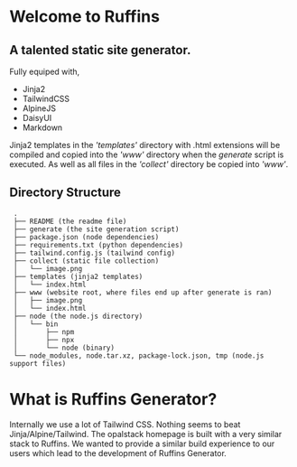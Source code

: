 # Welcome to Ruffins
## A talented static site generator.

Fully equiped with,

- Jinja2
- TailwindCSS
- AlpineJS
- DaisyUI
- Markdown

Jinja2 templates in the *'templates'* directory with .html extensions
will be compiled and copied into the *'www'* directory when the *generate*
script is executed. As well as all files in the *'collect'* directory
be copied into *'www'*.

## Directory Structure
     .
     ├── README (the readme file)
     ├── generate (the site generation script)
     ├── package.json (node dependencies)
     ├── requirements.txt (python dependencies)
     ├── tailwind.config.js (tailwind config)
     ├── collect (static file collection)
     │   └── image.png
     ├── templates (jinja2 templates)
     │   └── index.html
     ├── www (website root, where files end up after generate is ran)
     │   ├── image.png
     │   └── index.html
     ├── node (the node.js directory)
     │   └── bin
     │       ├── npm
     │       ├── npx
     │       └── node (binary)
     └── node_modules, node.tar.xz, package-lock.json, tmp (node.js support files)


# What is Ruffins Generator? 

Internally we use a lot of Tailwind CSS. Nothing seems to beat Jinja/Alpine/Tailwind.
The opalstack homepage is built with a very similar stack to Ruffins. We wanted to provide 
a similar build experience to our users which lead to the development of Ruffins Generator. 

